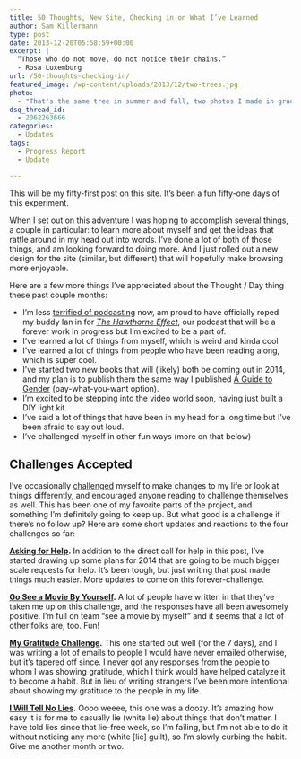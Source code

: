 ```yaml
---
title: 50 Thoughts, New Site, Checking in on What I’ve Learned
author: Sam Killermann
type: post
date: 2013-12-20T05:58:59+00:00
excerpt: |
  “Those who do not move, do not notice their chains.”
  - Rosa Luxemburg
url: /50-thoughts-checking-in/
featured_image: /wp-content/uploads/2013/12/two-trees.jpg
photo:
  - "That's the same tree in summer and fall, two photos I made in grad school in Ohio. I like change."
dsq_thread_id:
  - 2062263666
categories:
  - Updates
tags:
  - Progress Report
  - Update

---
```

This will be my fifty-first post on this site. It&#8217;s been a fun fifty-one days of this experiment.

When I set out on this adventure I was hoping to accomplish several things, a couple in particular: to learn more about myself and get the ideas that rattle around in my head out into words. I&#8217;ve done a lot of both of those things, and am looking forward to doing more. And I just rolled out a new design for the site (similar, but different) that will hopefully make browsing more enjoyable.

Here are a few more things I&#8217;ve appreciated about the Thought / Day thing these past couple months:

  * I&#8217;m less [terrified of podcasting][1] now, am proud to have officially roped my buddy Ian in for <a title="The Hawthorne Effect" href="https://soundcloud.com/killermann/sets/the-hawthorne-effect" target="_blank"><em>The Hawthorne Effect</em></a>, our podcast that will be a forever work in progress but I&#8217;m excited to be a part of.
  * I&#8217;ve learned a lot of things from myself, which is weird and kinda cool
  * I&#8217;ve learned a lot of things from people who have been reading along, which is super cool.
  * I&#8217;ve started two new books that will (likely) both be coming out in 2014, and my plan is to publish them the same way I published <a href="http://guidetogender.com" target="_blank">A Guide to Gender</a> (pay-what-you-want option).
  * I&#8217;m excited to be stepping into the video world soon, having just built a DIY light kit.
  * I&#8217;ve said a lot of things that have been in my head for a long time but I&#8217;ve been afraid to say out loud.
  * I&#8217;ve challenged myself in other fun ways (more on that below)

## Challenges Accepted

I&#8217;ve occasionally <a href="http://samkillermann.wpengine.com/category/challenge/" target="_blank">challenged</a> myself to make changes to my life or look at things differently, and encouraged anyone reading to challenge themselves as well. This has been one of my favorite parts of the project, and something I&#8217;m definitely going to keep up. But what good is a challenge if there&#8217;s no follow up? Here are some short updates and reactions to the four challenges so far:

**<a title="Asking For Help" href="http://samkillermann.wpengine.com/asking-for-help/" target="_blank">Asking for Help</a>.** In addition to the direct call for help in this post, I&#8217;ve started drawing up some plans for 2014 that are going to be much bigger scale requests for help. It&#8217;s been tough, but just writing that post made things much easier. More updates to come on this forever-challenge.

**[Go See a Movie By Yourself][2].** A lot of people have written in that they&#8217;ve taken me up on this challenge, and the responses have all been awesomely positive. I&#8217;m full on team &#8220;see a movie by myself&#8221; and it seems that a lot of other folks are, too. Fun!

**[My Gratitude Challenge][3].** This one started out well (for the 7 days), and I was writing a lot of emails to people I would have never emailed otherwise, but it&#8217;s tapered off since. I never got any responses from the people to whom I was showing gratitude, which I think would have helped catalyze it to become a habit. But in lieu of writing strangers I&#8217;ve been more intentional about showing my gratitude to the people in my life.

**[I Will Tell No Lies][4].** Oooo weeee, this one was a doozy. It&#8217;s amazing how easy it is for me to casually lie (white lie) about things that don&#8217;t matter. I have told lies since that lie-free week, so I&#8217;m failing, but I&#8217;m not able to do it without noticing any more (white [lie] guilt), so I&#8217;m slowly curbing the habit. Give me another month or two.

 [1]: http://samkillermann.wpengine.com/hiding-behind-a-keyboard/ "Hiding Behind a Keyboard: The Terror of the Unknown"
 [2]: http://samkillermann.wpengine.com/see-movie-by-yourself/
 [3]: http://samkillermann.wpengine.com/gratitude-challenge/
 [4]: http://samkillermann.wpengine.com/no-lying-for-one-week/